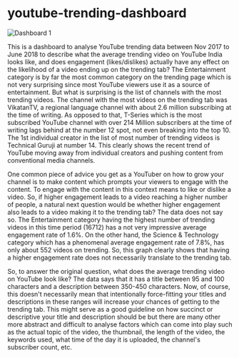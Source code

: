 # youtube-trending-dashboard

![Dashboard 1](https://user-images.githubusercontent.com/34263533/164890861-762d7a3a-eab1-49c5-bc3b-b2a3fc1fb38b.png)


This is a dashboard to analyse YouTube trending data between Nov 2017 to June 2018 to describe what the average trending video on YouTube India looks like, and does engagement (likes/dislikes) actually have any effect on the likelihood of a video ending up on the trending tab?
The Entertainment category is by far the most common category on the trending page which is not very surprising since most YouTube viewers use it as a source of entertainment. But what is surprising is the list of channels with the most trending videos. The channel with the most videos on the trending tab was VikatanTV, a regional language channel with about 2.6 million subscribing at the time of writing. As opposed to that, T-Series which is the most subscribed YouTube channel with over 214 Million subscribers at the time of writing lags behind at the number 12 spot, not even breaking into the top 10. The 1st individual creator in the list of most number of trending videos is Technical Guruji at number 14. This clearly shows the recent trend of YouTube moving away from individual creators and pushing content from conventional media channels.

One common piece of advice you get as a YouTuber on how to grow your channel is to make content which prompts your viewers to engage with the content. To engage with the content in this context means to like or dislike a video. So, if higher engagement leads to a video reaching a higher number of people, a natural next question would be whether higher engagement also leads to a video making it to the trending tab? The data does not say so. The Entertainment category having the highest number of trending videos in this time period (16712) has a not very impressive average engagement rate of 1.6%. On the other hand, the Science & Technology category which has a phenomenal average engagement rate of 7.8%, has only about 552 videos on trending. So, this graph clearly shows that having a higher engagement rate does not necessarily translate to the trending tab.

So, to answer the original question, what does the average trending video on YouTube look like? The data says that it has a title between 95 and 100 characters and a description between 350-450 characters. Now, of course, this doesn't necessarily mean that intentionally force-fitting your titles and descriptions in these ranges will increase your chances of getting to the trending tab. This might serve as a good guideline on how succinct or descriptive your title and description should be but there are many other more abstract and difficult to analyse factors which can come into play such as the actual topic of the video, the thumbnail, the length of the video, the keywords used, what time of the day it is uploaded, the channel's subscriber count, etc.
